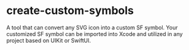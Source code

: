 # create-custom-symbols
A tool that can convert any SVG icon into a custom SF symbol. Your customized SF symbol can be imported into Xcode and utilized in any project based on UIKit or SwiftUI.
